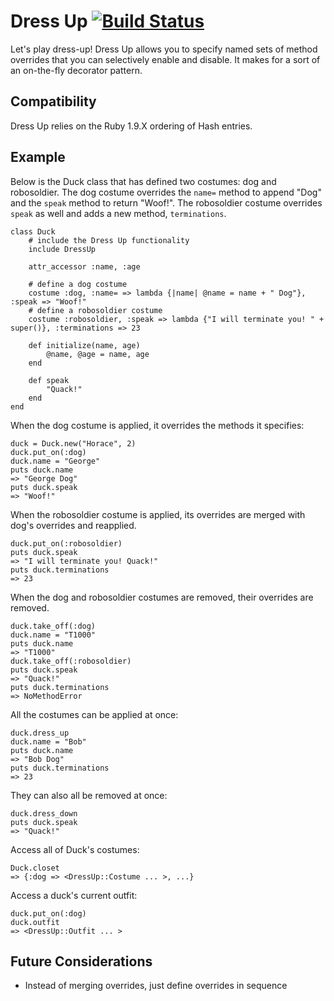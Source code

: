 # Dress Up [![Build Status](https://secure.travis-ci.org/mhgbrown/dress_up.png)](http://travis-ci.org/mhgbrown/dress_up)
Let's play dress-up! Dress Up allows you to specify named sets of method overrides that you can selectively enable and disable.  It makes for a sort of an on-the-fly decorator pattern.

## Compatibility
Dress Up relies on the Ruby 1.9.X ordering of Hash entries.

## Example
Below is the Duck class that has defined two costumes: dog and robosoldier.  The dog costume overrides the ```name=``` method to append "Dog" and the ```speak``` method to return "Woof!".  The robosoldier costume overrides ```speak``` as well and adds a new method, ```terminations```.

	class Duck
		# include the Dress Up functionality
		include DressUp

		attr_accessor :name, :age

		# define a dog costume
		costume :dog, :name= => lambda {|name| @name = name + " Dog"}, :speak => "Woof!"
		# define a robosoldier costume
		costume :robosoldier, :speak => lambda {"I will terminate you! " + super()}, :terminations => 23

		def initialize(name, age)
			@name, @age = name, age
		end

		def speak
			"Quack!"
		end
	end

When the dog costume is applied, it overrides the methods it specifies:

	duck = Duck.new("Horace", 2)
	duck.put_on(:dog)
	duck.name = "George"
	puts duck.name
	=> "George Dog"
	puts duck.speak
	=> "Woof!"

When the robosoldier costume is applied, its overrides are merged with dog's overrides and reapplied.

	duck.put_on(:robosoldier)
	puts duck.speak
	=> "I will terminate you! Quack!"
	puts duck.terminations
	=> 23

When the dog and robosoldier costumes are removed, their overrides are removed.

	duck.take_off(:dog)
	duck.name = "T1000"
	puts duck.name
	=> "T1000"
	duck.take_off(:robosoldier)
	puts duck.speak
	=> "Quack!"
	puts duck.terminations
	=> NoMethodError

All the costumes can be applied at once:

	duck.dress_up
	duck.name = "Bob"
	puts duck.name
	=> "Bob Dog"
	puts duck.terminations
	=> 23

They can also all be removed at once:

	duck.dress_down
	puts duck.speak
	=> "Quack!"

Access all of Duck's costumes:

	Duck.closet
	=> {:dog => <DressUp::Costume ... >, ...}

Access a duck's current outfit:

	duck.put_on(:dog)
	duck.outfit
	=> <DressUp::Outfit ... >

## Future Considerations
 * Instead of merging overrides, just define overrides in sequence


